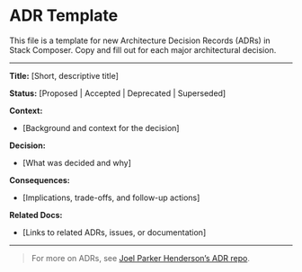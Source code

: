 # ADR Template

This file is a template for new Architecture Decision Records (ADRs) in Stack Composer. Copy and fill out for each major architectural decision.

---

**Title:** [Short, descriptive title]

**Status:** [Proposed | Accepted | Deprecated | Superseded]

**Context:**

- [Background and context for the decision]

**Decision:**

- [What was decided and why]

**Consequences:**

- [Implications, trade-offs, and follow-up actions]

**Related Docs:**

- [Links to related ADRs, issues, or documentation]

---

> For more on ADRs, see [Joel Parker Henderson’s ADR repo](https://github.com/joelparkerhenderson/architecture_decision_record).
